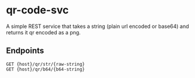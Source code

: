 # qr-code-svc

A simple REST service that takes a string (plain url encoded or base64) and returns it qr encoded as a png.

## Endpoints

```http
GET {host}/qr/str/{raw-string}
GET {host}/qr/b64/{b64-string}
```